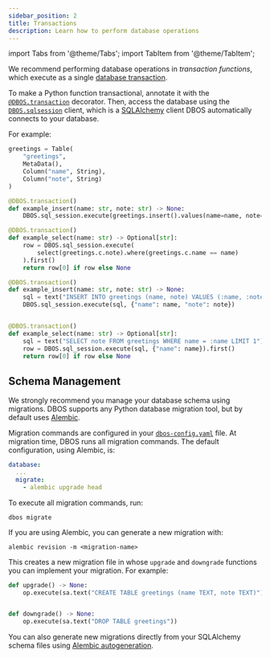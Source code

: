 ```yaml
---
sidebar_position: 2
title: Transactions
description: Learn how to perform database operations
---
```


import Tabs from '@theme/Tabs';
import TabItem from '@theme/TabItem';

We recommend performing database operations in _transaction functions_, which execute as a single [database transaction](https://en.wikipedia.org/wiki/Database_transaction). 

To make a Python function transactional, annotate it with the [`@DBOS.transaction`](../reference-python/decorators.md#transaction) decorator.
Then, access the database using the [`DBOS.sqlsession`](../reference-python/contexts.md#sql_session) client, which is a [SQLAlchemy](https://www.sqlalchemy.org/) client DBOS automatically connects to your database.

For example:

<Tabs groupId="database-clients">
<TabItem value="sqlalchemy" label="SQLAlchemy">

```python
greetings = Table(
    "greetings", 
    MetaData(), 
    Column("name", String), 
    Column("note", String)
)

@DBOS.transaction()
def example_insert(name: str, note: str) -> None:
    DBOS.sql_session.execute(greetings.insert().values(name=name, note=note))

@DBOS.transaction()
def example_select(name: str) -> Optional[str]:
    row = DBOS.sql_session.execute(
        select(greetings.c.note).where(greetings.c.name == name)
    ).first()
    return row[0] if row else None
```

</TabItem>
<TabItem value="raw" label="Raw SQL">

```python
@DBOS.transaction()
def example_insert(name: str, note: str) -> None:
    sql = text("INSERT INTO greetings (name, note) VALUES (:name, :note)")
    DBOS.sql_session.execute(sql, {"name": name, "note": note})


@DBOS.transaction()
def example_select(name: str) -> Optional[str]:
    sql = text("SELECT note FROM greetings WHERE name = :name LIMIT 1")
    row = DBOS.sql_session.execute(sql, {"name": name}).first()
    return row[0] if row else None
```

</TabItem>
</Tabs>


## Schema Management

We strongly recommend you manage your database schema using migrations.
DBOS supports any Python database migration tool, but by default uses [Alembic](https://alembic.sqlalchemy.org/en/latest/).


Migration commands are configured in your [`dbos-config.yaml`](../reference-python/configuration.md) file.
At migration time, DBOS runs all migration commands.
The default configuration, using Alembic, is:

```yaml
database:
  ...
  migrate:
    - alembic upgrade head
```


To execute all migration commands, run:

```
dbos migrate
```

If you are using Alembic, you can generate a new migration with:

```
alembic revision -m <migration-name>
```

This creates a new migration file in whose `upgrade` and `downgrade` functions you can implement your migration.
For example:

```python
def upgrade() -> None:
    op.execute(sa.text("CREATE TABLE greetings (name TEXT, note TEXT)"))


def downgrade() -> None:
    op.execute(sa.text("DROP TABLE greetings"))
```

You can also generate new migrations directly from your SQLAlchemy schema files using [Alembic autogeneration](https://alembic.sqlalchemy.org/en/latest/autogenerate.html).